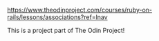 https://www.theodinproject.com/courses/ruby-on-rails/lessons/associations?ref=lnav

This is a project part of The Odin Project!